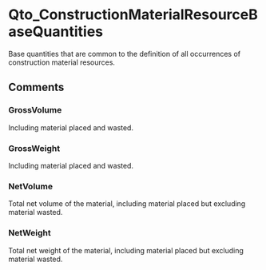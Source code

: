 # Qto_ConstructionMaterialResourceBaseQuantities

Base quantities that are common to the definition of all occurrences of construction material resources.


## Comments

### GrossVolume

Including material placed and wasted.

### GrossWeight

Including material placed and wasted.

### NetVolume

Total net volume of the material, including material placed but excluding material wasted.

### NetWeight

Total net weight of the material, including material placed but excluding material wasted.

